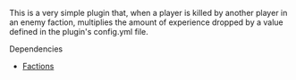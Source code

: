 This is a very simple plugin that, when a player is killed by another player in an enemy faction, multiplies the amount of experience dropped by a value defined in the plugin's config.yml file.

Dependencies

* [Factions](http://massivecraft.com/plugins/factions)
